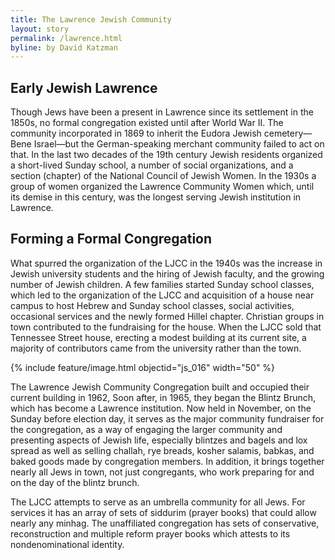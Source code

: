 ```yaml
---
title: The Lawrence Jewish Community
layout: story
permalink: /lawrence.html
byline: by David Katzman
---
```

## Early Jewish Lawrence 
Though Jews have been a present in Lawrence since its settlement in the 1850s, no formal congregation existed until after World War II.  The community incorporated in 1869 to inherit the Eudora Jewish cemetery—Bene Israel—but the German-speaking merchant community failed to act on that.  In the last two decades of the 19th century Jewish residents organized a short-lived Sunday school, a number of social organizations, and a section (chapter) of the National Council of Jewish Women. In the 1930s a group of women organized the Lawrence Community Women which, until its demise in this century, was the longest serving Jewish institution in Lawrence.

## Forming a Formal Congregation
What spurred the organization of the LJCC in the 1940s was the increase in Jewish university students and the hiring of Jewish faculty, and the growing number of Jewish children. A few families started Sunday school classes, which led to the organization of the LJCC and acquisition of a house near campus to host Hebrew and Sunday school classes, social activities, occasional services and the newly formed Hillel chapter. Christian groups in town contributed to the fundraising for the house. When the LJCC sold that Tennessee Street house, erecting a modest building at its current site, a majority of contributors came from the university rather than the town. 

{% include feature/image.html objectid="js_016" width="50" %}

The Lawrence Jewish Community Congregation built and occupied their current building in 1962,  Soon after, in 1965, they began the Blintz Brunch, which has become a Lawrence institution. Now held in November, on the Sunday before election day, it serves as the major community fundraiser for the congregation, as a way of engaging the larger community and presenting aspects of Jewish life, especially blintzes and bagels and lox spread as well as selling challah, rye breads, kosher salamis, babkas, and baked goods made by congregation members. In addition, it brings together nearly all Jews in town, not just congregants, who work preparing for and on the day of the blintz brunch. 

The LJCC attempts to serve as an umbrella community for all Jews. For services it has an array of sets of siddurim (prayer books) that could allow nearly any minhag. The unaffiliated congregation has sets of conservative, reconstruction and multiple reform prayer books which attests to its nondenominational identity.